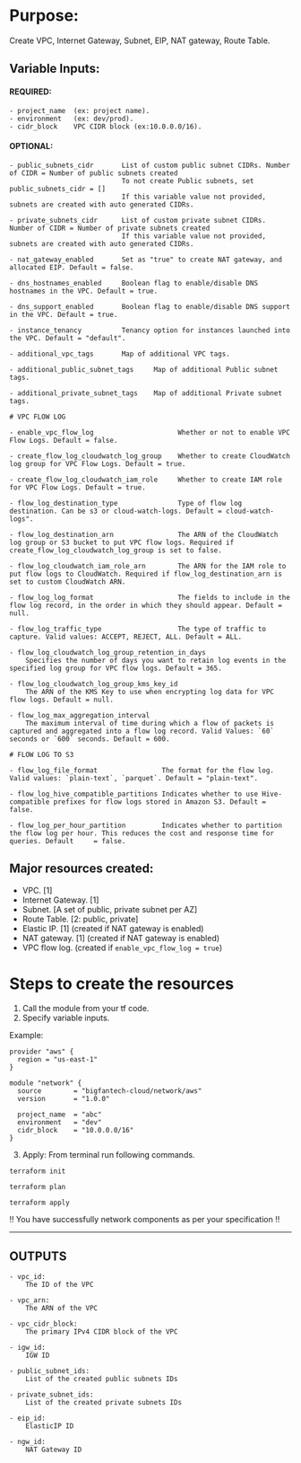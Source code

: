 # Purpose:

Create VPC, Internet Gateway, Subnet, EIP, NAT gateway, Route Table.

## Variable Inputs:

#### REQUIRED:

```
- project_name  (ex: project name).
- environment   (ex: dev/prod).
- cidr_block    VPC CIDR block (ex:10.0.0.0/16).
```

#### OPTIONAL:

```
- public_subnets_cidr       List of custom public subnet CIDRs. Number of CIDR = Number of public subnets created
                            To not create Public subnets, set public_subnets_cidr = []
                            If this variable value not provided, subnets are created with auto generated CIDRs.

- private_subnets_cidr      List of custom private subnet CIDRs. Number of CIDR = Number of private subnets created
                            If this variable value not provided, subnets are created with auto generated CIDRs.

- nat_gateway_enabled       Set as "true" to create NAT gateway, and allocated EIP. Default = false.

- dns_hostnames_enabled     Boolean flag to enable/disable DNS hostnames in the VPC. Default = true.

- dns_support_enabled       Boolean flag to enable/disable DNS support in the VPC. Default = true.

- instance_tenancy          Tenancy option for instances launched into the VPC. Default = "default".

- additional_vpc_tags       Map of additional VPC tags.

- additional_public_subnet_tags     Map of additional Public subnet tags.

- additional_private_subnet_tags    Map of additional Private subnet tags.

# VPC FLOW LOG

- enable_vpc_flow_log                     Whether or not to enable VPC Flow Logs. Default = false.

- create_flow_log_cloudwatch_log_group    Whether to create CloudWatch log group for VPC Flow Logs. Default = true.

- create_flow_log_cloudwatch_iam_role     Whether to create IAM role for VPC Flow Logs. Default = true.

- flow_log_destination_type               Type of flow log destination. Can be s3 or cloud-watch-logs. Default = cloud-watch-logs".

- flow_log_destination_arn                The ARN of the CloudWatch log group or S3 bucket to put VPC flow logs. Required if create_flow_log_cloudwatch_log_group is set to false.

- flow_log_cloudwatch_iam_role_arn        The ARN for the IAM role to put flow logs to CloudWatch. Required if flow_log_destination_arn is set to custom CloudWatch ARN.

- flow_log_log_format                     The fields to include in the flow log record, in the order in which they should appear. Default = null.

- flow_log_traffic_type                   The type of traffic to capture. Valid values: ACCEPT, REJECT, ALL. Default = ALL.

- flow_log_cloudwatch_log_group_retention_in_days
    Specifies the number of days you want to retain log events in the specified log group for VPC flow logs. Default = 365.

- flow_log_cloudwatch_log_group_kms_key_id
    The ARN of the KMS Key to use when encrypting log data for VPC flow logs. Default = null.

- flow_log_max_aggregation_interval
    The maximum interval of time during which a flow of packets is captured and aggregated into a flow log record. Valid Values: `60` seconds or `600` seconds. Default = 600.

# FLOW LOG TO S3

- flow_log_file_format                The format for the flow log. Valid values: `plain-text`, `parquet`. Default = "plain-text".

- flow_log_hive_compatible_partitions Indicates whether to use Hive-compatible prefixes for flow logs stored in Amazon S3. Default = false.

- flow_log_per_hour_partition         Indicates whether to partition the flow log per hour. This reduces the cost and response time for queries. Default     = false.
```

## Major resources created:

- VPC. [1]
- Internet Gateway. [1]
- Subnet. [A set of public, private subnet per AZ]
- Route Table. [2: public, private]
- Elastic IP. [1] (created if NAT gateway is enabled)
- NAT gateway. [1] (created if NAT gateway is enabled)
- VPC flow log. (created if `enable_vpc_flow_log = true`)

# Steps to create the resources

1. Call the module from your tf code.
2. Specify variable inputs.

Example:

```
provider "aws" {
  region = "us-east-1"
}

module "network" {
  source        = "bigfantech-cloud/network/aws"
  version       = "1.0.0"

  project_name  = "abc"
  environment   = "dev"
  cidr_block    = "10.0.0.0/16"
}
```

3. Apply: From terminal run following commands.

```
terraform init
```

```
terraform plan
```

```
terraform apply
```

!! You have successfully network components as per your specification !!

---

## OUTPUTS

```
- vpc_id:
    The ID of the VPC

- vpc_arn:
    The ARN of the VPC

- vpc_cidr_block:
    The primary IPv4 CIDR block of the VPC

- igw_id:
    IGW ID

- public_subnet_ids:
    List of the created public subnets IDs

- private_subnet_ids:
    List of the created private subnets IDs

- eip_id:
    ElasticIP ID

- ngw_id:
    NAT Gateway ID
```
